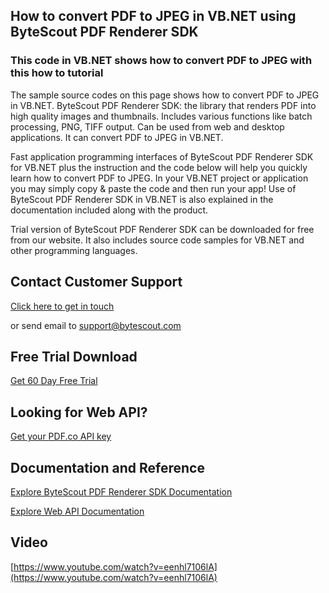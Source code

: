 ## How to convert PDF to JPEG in VB.NET using ByteScout PDF Renderer SDK

### This code in VB.NET shows how to convert PDF to JPEG with this how to tutorial

The sample source codes on this page shows how to convert PDF to JPEG in VB.NET. ByteScout PDF Renderer SDK: the library that renders PDF into high quality images and thumbnails. Includes various functions like batch processing, PNG, TIFF output. Can be used from web and desktop applications. It can convert PDF to JPEG in VB.NET.

Fast application programming interfaces of ByteScout PDF Renderer SDK for VB.NET plus the instruction and the code below will help you quickly learn how to convert PDF to JPEG. In your VB.NET project or application you may simply copy & paste the code and then run your app! Use of ByteScout PDF Renderer SDK in VB.NET is also explained in the documentation included along with the product.

Trial version of ByteScout PDF Renderer SDK can be downloaded for free from our website. It also includes source code samples for VB.NET and other programming languages.

## Contact Customer Support

[Click here to get in touch](https://bytescout.zendesk.com/hc/en-us/requests/new?subject=ByteScout%20PDF%20Renderer%20SDK%20Question)

or send email to [support@bytescout.com](mailto:support@bytescout.com?subject=ByteScout%20PDF%20Renderer%20SDK%20Question) 

## Free Trial Download

[Get 60 Day Free Trial](https://bytescout.com/download/web-installer?utm_source=github-readme)

## Looking for Web API? 

[Get your PDF.co API key](https://pdf.co/documentation/api?utm_source=github-readme)

## Documentation and Reference

[Explore ByteScout PDF Renderer SDK Documentation](https://bytescout.com/documentation/index.html?utm_source=github-readme)

[Explore Web API Documentation](https://pdf.co/documentation/api?utm_source=github-readme)

## Video

[https://www.youtube.com/watch?v=eenhl7106lA](https://www.youtube.com/watch?v=eenhl7106lA)